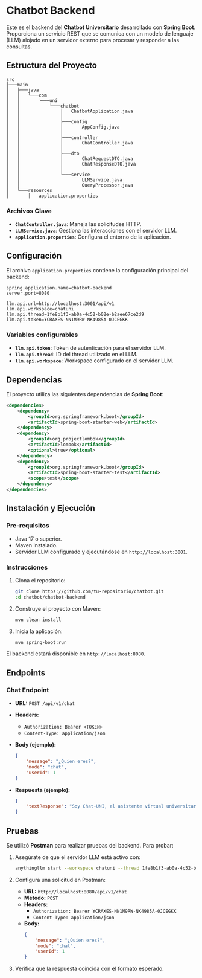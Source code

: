 
# Chatbot Backend

Este es el backend del **Chatbot Universitario** desarrollado con **Spring Boot**. Proporciona un servicio REST que se comunica con un modelo de lenguaje (LLM) alojado en un servidor externo para procesar y responder a las consultas.

## Estructura del Proyecto

```plaintext
src
├───main
│   ├───java
│   │   └───com
│   │       └───uni
│   │           └───chatbot
│   │               │   ChatbotApplication.java
│   │               │
│   │               ├───config
│   │               │       AppConfig.java
│   │               │
│   │               ├───controller
│   │               │       ChatController.java
│   │               │
│   │               ├───dto
│   │               │       ChatRequestDTO.java
│   │               │       ChatResponseDTO.java
│   │               │
│   │               └───service
│   │                       LLMService.java
│   │                       QueryProcessor.java
│   └───resources
│       │   application.properties
```

### Archivos Clave
- **`ChatController.java`**: Maneja las solicitudes HTTP.
- **`LLMService.java`**: Gestiona las interacciones con el servidor LLM.
- **`application.properties`**: Configura el entorno de la aplicación.

## Configuración

El archivo `application.properties` contiene la configuración principal del backend:

```properties
spring.application.name=chatbot-backend
server.port=8080

llm.api.url=http://localhost:3001/api/v1
llm.api.workspace=chatuni
llm.api.thread=1fe8b1f3-ab0a-4c52-b02e-b2aee67ce2d9
llm.api.token=YCRAXES-NN1M9RW-NK4985A-0JCEGKK
```

### Variables configurables
- **`llm.api.token`**: Token de autenticación para el servidor LLM.
- **`llm.api.thread`**: ID del thread utilizado en el LLM.
- **`llm.api.workspace`**: Workspace configurado en el servidor LLM.

## Dependencias

El proyecto utiliza las siguientes dependencias de **Spring Boot**:

```xml
<dependencies>
    <dependency>
        <groupId>org.springframework.boot</groupId>
        <artifactId>spring-boot-starter-web</artifactId>
    </dependency>
    <dependency>
        <groupId>org.projectlombok</groupId>
        <artifactId>lombok</artifactId>
        <optional>true</optional>
    </dependency>
    <dependency>
        <groupId>org.springframework.boot</groupId>
        <artifactId>spring-boot-starter-test</artifactId>
        <scope>test</scope>
    </dependency>
</dependencies>
```

## Instalación y Ejecución

### Pre-requisitos
- Java 17 o superior.
- Maven instalado.
- Servidor LLM configurado y ejecutándose en `http://localhost:3001`.

### Instrucciones
1. Clona el repositorio:
   ```bash
   git clone https://github.com/tu-repositorio/chatbot.git
   cd chatbot/chatbot-backend
   ```

2. Construye el proyecto con Maven:
   ```bash
   mvn clean install
   ```

3. Inicia la aplicación:
   ```bash
   mvn spring-boot:run
   ```

El backend estará disponible en `http://localhost:8080`.

## Endpoints

### Chat Endpoint

- **URL:** `POST /api/v1/chat`
- **Headers:**
    - `Authorization: Bearer <TOKEN>`
    - `Content-Type: application/json`
- **Body (ejemplo):**
  ```json
  {
      "message": "¿Quien eres?",
      "mode": "chat",
      "userId": 1
  }
  ```

- **Respuesta (ejemplo):**
  ```json
  {
      "textResponse": "Soy Chat-UNI, el asistente virtual universitario de la Universidad Nacional de Ingeniería. Estoy aquí para ayudarte con consultas relacionadas con reglamentos, calendario académico, trámites administrativos y otras áreas relacionadas con la vida académica en nuestra institución."
  }
  ```

## Pruebas

Se utilizó **Postman** para realizar pruebas del backend. Para probar:

1. Asegúrate de que el servidor LLM está activo con:
   ```bash
   anythingllm start --workspace chatuni --thread 1fe8b1f3-ab0a-4c52-b02e-b2aee67ce2d9
   ```

2. Configura una solicitud en Postman:
    - **URL:** `http://localhost:8080/api/v1/chat`
    - **Método:** `POST`
    - **Headers:**
        - `Authorization: Bearer YCRAXES-NN1M9RW-NK4985A-0JCEGKK`
        - `Content-Type: application/json`
    - **Body:**
      ```json
      {
          "message": "¿Quien eres?",
          "mode": "chat",
          "userId": 1
      }
      ```

3. Verifica que la respuesta coincida con el formato esperado.
